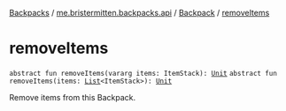 [Backpacks](../../index.md) / [me.bristermitten.backpacks.api](../index.md) / [Backpack](index.md) / [removeItems](./remove-items.md)

# removeItems

`abstract fun removeItems(vararg items: ItemStack): `[`Unit`](https://kotlinlang.org/api/latest/jvm/stdlib/kotlin/-unit/index.html)
`abstract fun removeItems(items: `[`List`](https://kotlinlang.org/api/latest/jvm/stdlib/kotlin.collections/-list/index.html)`<ItemStack>): `[`Unit`](https://kotlinlang.org/api/latest/jvm/stdlib/kotlin/-unit/index.html)

Remove items from this Backpack.

